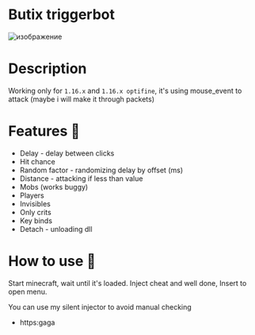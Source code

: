 # Butix triggerbot 
![изображение](https://github.com/user-attachments/assets/843204cf-22ac-49a0-8382-8d00842bae34)

# Description
Working only for `1.16.x` and `1.16.x optifine`, it's using mouse_event to attack
(maybe i will make it through packets)

# Features 💫
- Delay - delay between clicks
- Hit chance
- Random factor - randomizing delay by offset (ms)
- Distance - attacking if less than value
- Mobs (works buggy)
- Players
- Invisibles
- Only crits
- Key binds
- Detach - unloading dll

# How to use 🛴
Start minecraft, wait until it's loaded. Inject cheat and well done, Insert to open menu.

You can use my silent injector to avoid manual checking
- https:gaga
